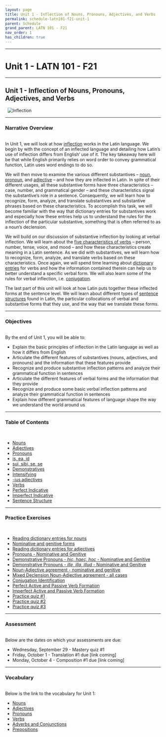 ```yaml
---
layout: page
title: Unit 1 - Inflection of Nouns, Pronouns, Adjectives, and Verbs
permalink: schedule-latn101-f21-unit-1
parent: Schedule
grand_parent: LATN 101 - F21
nav_order: 1
has_children: true
---
```

***

# Unit 1 - LATN 101 - F21

***

## Unit 1 - Inflection of Nouns, Pronouns, Adjectives, and Verbs
&nbsp;
![Inflection](https://bencrowder.net/images/projects/latin-declensions.png)

***

### Narrative Overview
&nbsp;  
In Unit 1, we will look at how [inflection](http://www.youtube.com/watch?v=5g1sz9qRNJ0) works in the Latin language. We begin by with the concept of an inflected language and detailing how Latin’s use of inflection differs from English’ use of it. The key takeaway here will be that while English primarily relies on word order to convey grammatical function, Latin uses word endings to do so.

We will then move to examine the various different substantives – [noun](https://lingualatina.github.io/textbook/presentation/01-nouns-adjs-pron/nouns/), [pronoun](https://lingualatina.github.io/textbook/presentation/01-nouns-adjs-pron/pronouns/), and [adjective](https://lingualatina.github.io/textbook/presentation/01-nouns-adjs-pron/adjectives/) – and how they are inflected in Latin. In spite of their different usages,  all these substantive forms have three characteristics – case, number, and grammatical gender – and these characteristics signal the substantive’s role in a sentence. Consequently, we will learn how to recognize, form, analyze, and translate substantives and substantive phrases based on these characteristics. To accomplish this task, we will become familiar with the way that dictionary entries for substantives work and especially how these entries help us to understand the rules for the inflection of the particular substantive, something that is often referred to as a noun’s declension.

We will build on our discussion of substantive inflection by looking at verbal inflection. We will learn about the [five characteristics of verbs](https://lingualatina.github.io/textbook/presentation/02-verbs/overview/#verbs) – person, number, tense, voice, and mood – and how these characteristics create meaning in a Latin sentence. As we did with substantives, we will learn how to recognize, form, analyze, and translate verbs based on these characteristics. Once again, we will spend time learning about [dictionary entries](https://lingualatina.github.io/textbook/presentation/02-verbs/overview/#dictionary-entry) for verbs and how the information contained therein can help us to better understand a specific verbal form. We will also learn some of the rules for verbal inflection, i.e. [conjugation](https://lingualatina.github.io/textbook/presentation/02-verbs/overview/#conjugations).

The last part of this unit will look at how Latin puts together these inflected forms at the sentence level. We will learn about different types of [sentence structures](https://lingualatina.github.io/textbook/presentation/02-verbs/sentence-structures/) found in Latin, the particular collocations of verbal and substantive forms that they use, and the way that we translate these forms.

***

### Objectives
&nbsp;  
By the end of Unit 1, you will be able to:

- Explain the basic principles of inflection in the Latin language as well as how it differs from English
- Articulate the different features of substantives (nouns, adjectives, and pronouns) and the information that these features provide
- Recognize and produce substantive inflection patterns and analyze their grammatical function in sentences
- Articulate the different features of verbal forms and the information that they provide
- Recognize and produce some basic verbal inflection patterns and analyze their grammatical function in sentences
- Explain how different grammatical features of language shape the way we understand the world around us

***

### Table of Contents
&nbsp;
- [Nouns](https://lingualatina.github.io/textbook/presentation/01-nouns-adjs-pron/nouns/)
- [Adjectives](https://lingualatina.github.io/textbook/presentation/01-nouns-adjs-pron/adjectives/)
- [Pronouns](https://lingualatina.github.io/textbook/presentation/01-nouns-adjs-pron/pronouns/#pronouns)
- [is, ea, id](https://lingualatina.github.io/textbook/presentation/01-nouns-adjs-pron/pronouns/#is-ea-id)
- [sui, sibi, se, se](https://lingualatina.github.io/textbook/presentation/09-pron-dep-irreg/#reflexive-pronouns)
- [Demonstratives](https://lingualatina.github.io/textbook/presentation/01-nouns-adjs-pron/pronouns/#demonstratives)
- [Intensifying](https://lingualatina.github.io/textbook/presentation/01-nouns-adjs-pron/pronouns/#intensives)
- [-ius adjectives](https://lingualatina.github.io/textbook/presentation/01-nouns-adjs-pron/adjectives/#2-1-2--%C4%ABus-adjectives)
- [Verbs](https://lingualatina.github.io/textbook/presentation/02-verbs/overview/)
- [Perfect Indicative](https://lingualatina.github.io/textbook/presentation/02-verbs/perfect/)
- [Imperfect Indicative](https://lingualatina.github.io/textbook/presentation/02-verbs/imperfect/)
- [Sentence Structure](https://lingualatina.github.io/textbook/presentation/02-verbs/sentence-structures/)

***

### Practice Exercises
&nbsp;
- [Reading dictionary entries for nouns](https://lingualatina.github.io/textbook/exercises/01-nouns-adjs-pron/dictionary-nouns/)
- [Nominative and genitive forms](https://lingualatina.github.io/textbook/exercises/01-nouns-adjs-pron/nom-gen/)
- [Reading dictionary entries for adjectives](https://lingualatina.github.io/textbook/exercises/01-nouns-adjs-pron/adj-type/)
- [Pronouns - Nominative and Genitive](https://lingualatina.github.io/textbook/exercises/01-nouns-adjs-pron/pronouns/)
- [Demonstrative Pronouns - *hic, haec, hoc* - Nominative and Genitive](https://observablehq.com/@dominicmachado/demonstrative-pronouns-nominative-and-genitive-forms)
- [Demonstrative Pronouns - *ille, illa, illud* - Nominative and Genitive](https://observablehq.com/@dominicmachado/demonstrative-pronoun-ille-illa-illud-nominative-and-geni)
- [Noun-Adjective agreement - nominative and genitive](https://observablehq.com/@dominicmachado/noun-adjective-agreement-supply-the-matching-form)
- [Mixed Declension Noun-Adjective agreement - all cases](https://observablehq.com/@dominicmachado/noun-adjective-decelnsion)
- [Conjugation Identification](https://observablehq.com/@dominicmachado/identify-the-conjugation)
- [Perfect Active and Passive Verb Formation](https://observablehq.com/@dominicmachado/perfect-active-and-passive-forms)
- [Imperfect Active and Passive Verb Formation](https://observablehq.com/@dominicmachado/imperfect-active-and-passive-forms)
- [Practice quiz #1](https://docs.google.com/forms/d/1mzJV4uSfUrmIVzszkPXCbZa0wYC-AqmBcP7_o4u25bA/)
- [Practice quiz #2](https://docs.google.com/forms/d/1o9aw-SERVO0FNDd8mJH0zplyC1qgFF-XItiETk8qwhY/)
- [Practice quiz #3](https://docs.google.com/forms/d/1vSvEXN1M5fZLbtYqSNneAzyORRBBtqYDf_pVDuXDSOg/)

***

### Assessment
&nbsp;  
Below are the dates on which your assessments are due:
- Wednesday, September 29 - Mastery quiz #1
- Friday, October 1 - Translation #1 due [link coming]
- Monday, October 4 - Composition #1 due [link coming]

***

### Vocabulary
&nbsp;  
Below is the link to the vocabulary for Unit 1:

- [Nouns](https://dominicmachado.github.io/schedule-latn101-f21-unit-1-vocabulary-nouns)
- [Adjectives](https://dominicmachado.github.io/schedule-latn101-f21-unit-1-vocabulary-adjectives)
- [Pronouns](https://dominicmachado.github.io/schedule-latn101-f21-unit-1-vocabulary-pronouns)
- [Verbs](https://dominicmachado.github.io/schedule-latn101-f21-unit-1-vocabulary-verbs)
- [Adverbs and Conjunctions](https://dominicmachado.github.io/schedule-latn101-f21-unit-1-vocabulary-conjunctions-adverbs)
- [Prepositions](https://dominicmachado.github.io/schedule-latn101-f21-unit-1-vocabulary-prepositions)
